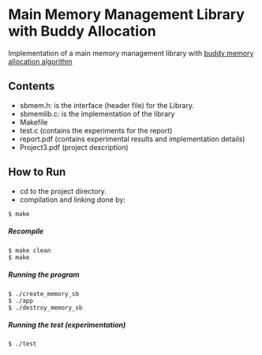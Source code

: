 # Main Memory Management Library with Buddy Allocation

Implementation of a main memory management library with [buddy memory allocation algorithm](https://en.wikipedia.org/wiki/Buddy_memory_allocation)

## Contents

- sbmem.h: is the interface (header file) for the Library.
- sbmemlib.c: is the implementation of the library
- Makefile
- test.c (contains the experiments for the report)
- report.pdf (contains experimental results and implementation details)
- Project3.pdf (project description)

## How to Run

- cd to the project directory.
- compilation and linking done by:

```
$ make
```

##### Recompile

```
$ make clean
$ make
```

##### Running the program

```
$ ./create_memory_sb
$ ./app
$ ./destroy_memory_sb
```

##### Running the test (experimentation)

```
$ ./test
```
